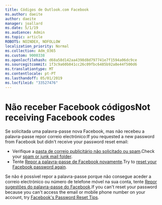 ```yaml
---
title: Códigos de Outlook.com Facebook
ms.author: daeite
author: daeite
manager: joallard
ms.date: 5/1/19
ms.audience: Admin
ms.topic: article
ROBOTS: NOINDEX, NOFOLLOW
localization_priority: Normal
ms.collection: Adm_O365
ms.custom: 9000338
ms.openlocfilehash: d68a58d142aa4398d8d797741e7f1594a06dc9ce
ms.sourcegitcommit: 1f3c9a60b041cc26c09fbc6485b92a8e44f500d6
ms.translationtype: MT
ms.contentlocale: pt-PT
ms.lasthandoff: 05/01/2019
ms.locfileid: "33527476"
---
```

# <a name="not-receiving-facebook-codes"></a><span data-ttu-id="9be25-102">Não receber Facebook códigos</span><span class="sxs-lookup"><span data-stu-id="9be25-102">Not receiving Facebook codes</span></span>

<span data-ttu-id="9be25-103">Se solicitada uma palavra-passe nova Facebook, mas não recebeu a palavra-passe repor correio electrónico:</span><span class="sxs-lookup"><span data-stu-id="9be25-103">If you requested a new password from Facebook but didn't receive your password reset email:</span></span>

- <span data-ttu-id="9be25-104">Verifique a [pasta de correio publicitário não solicitado ou spam](https://outlook.live.com/mail/junkemail).</span><span class="sxs-lookup"><span data-stu-id="9be25-104">Check your [spam or junk mail folder](https://outlook.live.com/mail/junkemail).</span></span>
- <span data-ttu-id="9be25-105">Tente [Repor a palavra-passe de Facebook novamente](https://www.facebook.com/help/213395615347144?helpref=faq_content).</span><span class="sxs-lookup"><span data-stu-id="9be25-105">Try to [reset your Facebook password again](https://www.facebook.com/help/213395615347144?helpref=faq_content).</span></span>

<span data-ttu-id="9be25-106">Se não é possível repor a palavra-passe porque não consegue aceder a correio electrónico ou número de telefone móvel na sua conta, tente [Repor sugestões do palavra-passe do Facebook](https://www.facebook.com/help/218815984812734).</span><span class="sxs-lookup"><span data-stu-id="9be25-106">If you can't reset your password because you can't access the email or mobile phone number on your account, try [Facebook's Password Reset Tips](https://www.facebook.com/help/218815984812734).</span></span>